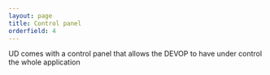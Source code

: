 ```yaml
---
layout: page
title: Control panel
orderfield: 4
---
```


UD comes with a control panel that allows the DEVOP to have under control the whole application


